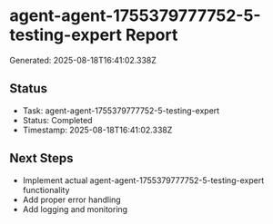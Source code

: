 # agent-agent-1755379777752-5-testing-expert Report

Generated: 2025-08-18T16:41:02.338Z

## Status
- Task: agent-agent-1755379777752-5-testing-expert
- Status: Completed
- Timestamp: 2025-08-18T16:41:02.338Z

## Next Steps
- Implement actual agent-agent-1755379777752-5-testing-expert functionality
- Add proper error handling
- Add logging and monitoring
